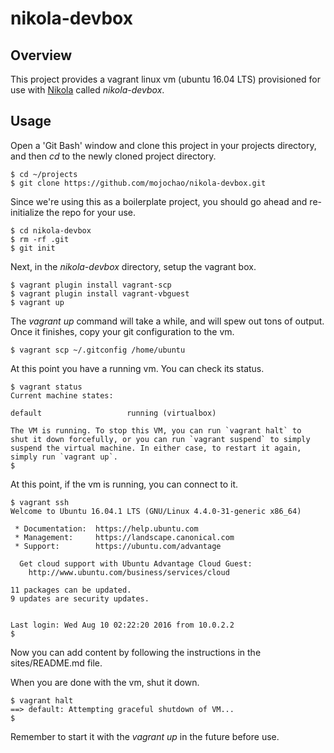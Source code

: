 # nikola-devbox

## Overview

This project provides a vagrant linux vm (ubuntu 16.04 LTS) provisioned
for use with [Nikola](https://getnikola.com/) called *nikola-devbox*.

## Usage

Open a 'Git Bash' window and clone this project in your projects
directory, and then *cd* to the newly cloned project directory.

```shell
$ cd ~/projects
$ git clone https://github.com/mojochao/nikola-devbox.git
```

Since we're using this as a boilerplate project, you should go ahead
and re-initialize the repo for your use.

```shell
$ cd nikola-devbox
$ rm -rf .git
$ git init
```

Next, in the *nikola-devbox* directory, setup the vagrant box.

```shell
$ vagrant plugin install vagrant-scp
$ vagrant plugin install vagrant-vbguest
$ vagrant up
```

The *vagrant up* command will take a while, and will spew out tons of
output.  Once it finishes, copy your git configuration to the vm.

```shell
$ vagrant scp ~/.gitconfig /home/ubuntu
```

At this point you have a running vm.  You can check its status.

```shell
$ vagrant status
Current machine states:

default                   running (virtualbox)

The VM is running. To stop this VM, you can run `vagrant halt` to
shut it down forcefully, or you can run `vagrant suspend` to simply
suspend the virtual machine. In either case, to restart it again,
simply run `vagrant up`.
$
```

At this point, if the vm is running, you can connect to it.

```shell
$ vagrant ssh
Welcome to Ubuntu 16.04.1 LTS (GNU/Linux 4.4.0-31-generic x86_64)

 * Documentation:  https://help.ubuntu.com
 * Management:     https://landscape.canonical.com
 * Support:        https://ubuntu.com/advantage

  Get cloud support with Ubuntu Advantage Cloud Guest:
    http://www.ubuntu.com/business/services/cloud

11 packages can be updated.
9 updates are security updates.


Last login: Wed Aug 10 02:22:20 2016 from 10.0.2.2
$ 
```

Now you can add content by following the instructions in the
sites/README.md file.

When you are done with the vm, shut it down.

```shell
$ vagrant halt
==> default: Attempting graceful shutdown of VM...
$
```

Remember to start it with the *vagrant up* in the future before use.
